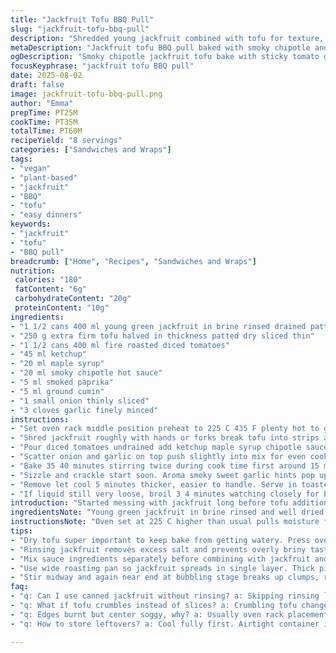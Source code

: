 ```yaml
---
title: "Jackfruit Tofu BBQ Pull"
slug: "jackfruit-tofu-bbq-pull"
description: "Shredded young jackfruit combined with tofu for texture, baked with smoky chipotle and molasses glaze. Tomato sauce base thickens as it bakes, caramelizing edges. Savory, spicy, balanced with subtle sweetness. Uses common pantry staples, easy to swap ingredients if needed. Great for vegan sandwiches or wraps with fresh toppings."
metaDescription: "Jackfruit tofu BBQ pull baked with smoky chipotle and maple syrup glaze. Crispy edges, rich tomato base thickens, great for vegan sandwiches or wraps."
ogDescription: "Smoky chipotle jackfruit tofu bake with sticky tomato glaze. Crispy edges, jammy sauce, fresh toppings optional. Vegan style, layered texture, balanced heat."
focusKeyphrase: "jackfruit tofu BBQ pull"
date: 2025-08-02
draft: false
image: jackfruit-tofu-bbq-pull.png
author: "Emma"
prepTime: PT25M
cookTime: PT35M
totalTime: PT60M
recipeYield: "8 servings"
categories: ["Sandwiches and Wraps"]
tags:
- "vegan"
- "plant-based"
- "jackfruit"
- "BBQ"
- "tofu"
- "easy dinners"
keywords:
- "jackfruit"
- "tofu"
- "BBQ pull"
breadcrumb: ["Home", "Recipes", "Sandwiches and Wraps"]
nutrition: 
 calories: "180"
 fatContent: "6g"
 carbohydrateContent: "20g"
 proteinContent: "10g"
ingredients:
- "1 1/2 cans 400 ml young green jackfruit in brine rinsed drained patted dry"
- "250 g extra firm tofu halved in thickness patted dry sliced thin"
- "1 1/2 cans 400 ml fire roasted diced tomatoes"
- "45 ml ketchup"
- "20 ml maple syrup"
- "20 ml smoky chipotle hot sauce"
- "5 ml smoked paprika"
- "5 ml ground cumin"
- "1 small onion thinly sliced"
- "3 cloves garlic finely minced"
instructions:
- "Set oven rack middle position preheat to 225 C 435 F plenty hot to get edges crisp."
- "Shred jackfruit roughly with hands or forks break tofu into strips about same consistency. Toss everything in large roasting pan or rimmed sheet."
- "Pour diced tomatoes undrained add ketchup maple syrup chipotle sauce sprinkle paprika cumin. Mix well so spices coat jackfruit tofu evenly."
- "Scatter onion and garlic on top push slightly into mix for even cook. Spread thin layer so heat circulates well."
- "Bake 35 40 minutes stirring twice during cook time first around 15 minutes second midway. Look for golden browned bits forming edges and tomatoes bubbling thickening."
- "Sizzle and crackle start soon. Aroma smoky sweet garlic hints pop up. When juices reduce and jammy texture sticks to pan edges also possible slight charring it’s time."
- "Remove let cool 5 minutes thicker, easier to handle. Serve in toasted buns or tortillas with crunchy slaw sliced avocado fresh tomato optional vegan cheese or non dairy yogurt."
- "If liquid still very loose, broil 3 4 minutes watching closely for burn. Keeps well refrigerated for 3 days leftovers fat better flavors meld."
introduction: "Started messing with jackfruit long before tofu addition. Wanted texture contrast not mushy mush. Learned drying tofu first crucial avoid watery final. The smoky chipotle hit too bright last time, taming it with maple syrup gave depth not just heat. Tossing tomato right in baking pan saves dishes, juices concentrate with heat forming sticky coating binds 'meat' bits. Oven rack high enough for air circulation prevents soggy pockets but not so near broiler edges burn. Stir early breaks up clumps, later stirs crisp edges emerge. The smell? Garlic and smoky pepper smoke dance in kitchen gives heads-up that pull is almost ready. Not fan of one-note sweetness; molasses was overpowering, maple syrup softer, less assertive. Swap tomatoes for fire roasted adds subtle char, complexity. Tofu sliced thin melts in jackfruit texture, no chew fatigue."
ingredientsNote: "Young green jackfruit in brine rinsed and well dried helps get that stringy, pulled pork effect. Rinsing removes saltiness, draining plus drying key or dish turns watery. I pat dry with kitchen towels, repeat a couple times. Tofu extra firm or pressed overnight to remove excess moisture gives firmer texture upon baking; slicing thin rather than crumbling gives better mouthfeel resembling meat fibers. Fire roasted diced tomatoes bring smoky notes, if unavailable regular canned diced works fine but lose a bit flavor depth. Ketchup adds acidity balanced with sweetness; switched from molasses to maple syrup for less bitterness, smooth sweet undertone. Chipotle hot sauce or smoky paprika available options; Tabasco style sauces tend to be spicier, so taste as you go. Onion and fresh garlic essential for aroma, sautéing skipped here but baking them softens and melds flavors slowly in oven heat. Substitutions: use BBQ sauce in place of ketchup and chipotle for convenience but adjust sugar accordingly to avoid imbalance. Nutritional yeasts optional sprinkled in final for slight umami. Remove tofu if allergic replace with seitan or tempeh slices but adjust cooking as tempeh browns faster."
instructionsNote: "Oven set at 225 C higher than usual pulls moisture fast but watch timing close or bottoms burn. Middle rack best circulation—lower makes soggy texture, top risks uneven browning. Use wide pan to avoid layering thick, excess steam inhibits crisping. Shredding jackfruit by hand riffles texture, no blender or food processor – pulsing over mixes too uniform. Start mixing all sauce ingredients before combining with jackfruit and tofu so spices distribute evenly avoiding spotty seasoning. Stir twice to prevent sticking and redistribute roasting heat, first time as juices start releasing, second to break up matting forming for even texture. Look for bubbling thick sauce and small crispy edges curling off pan, signals done pull texture. Rest 5 minutes after turning off oven thickens sauce; too hot or immediate serving yields too runny. Leftovers taste better after chilling; flavors meld, sauce firms. Adding avocado, slaw, and tomato cuts richness and adds freshness; vegan cheese optional but adds creaminess contrast. If sauce too watery end, transfer pan to broil 3 4 mins watch closely bubbling thick, caramelizing top but not burning."
tips:
- "Dry tofu super important to keep bake from getting watery. Press overnight if possible or pat with towels multiple times. Thin slices absorb sauce better, melt into fibrous jackfruit texture no chew fatigue."
- "Rinsing jackfruit removes excess salt and prevents overly briny taste. Drain well then pat dry till moisture stops pooling. Otherwise moisture dilutes sauce and prevents crisp edges forming in oven."
- "Mix sauce ingredients separately before combining with jackfruit and tofu. Coats evenly, no surprise bland spots. Sprinkle smoked paprika and cumin on top avoids clumps and gives deeper color when baking."
- "Use wide roasting pan so jackfruit spreads in single layer. Thick piles steam instead of roast, losing crisp, texture suffers. Middle rack gives best heat circulation. Too low soggy, too high burns edges fast."
- "Stir midway and again near end at bubbling stage breaks up clumps, redistributes heat for even caramelization. Look for jammy tomato sauce thickened, golden browned bits at edges, crackling sounds start popping."
faq:
- "q: Can I use canned jackfruit without rinsing? a: Skipping rinsing leads to salty flavors messing with balance. Brine carries salt better to remove. Rinse fast but gently to avoid falling apart. Dry very well after."
- "q: What if tofu crumbles instead of slices? a: Crumbling tofu changes texture, no stringiness matching jackfruit. Pressing helps firm texture. Alternative: seitan or tempeh works but adjust time, temp as tempeh browns quicker."
- "q: Edges burnt but center soggy, why? a: Usually oven rack placement too high or pan crowded. Spread thin in wide pan. Middle rack best air flow, watch closely near broil to catch bubbling, caramelizing before burning."
- "q: How to store leftovers? a: Cool fully first. Airtight container in fridge good 3 days max. Sauce firms up when chilled. Reheat covered, add splash water if dry. Freeze okay but texture softens; reheat low heat slow."

---
```

